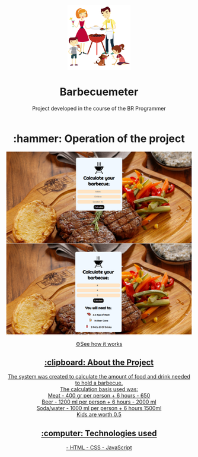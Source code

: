 <div align="center">
<img  width="170px" src="/family.png" alt="logomarca" >
</div>

<h1 align="center" font-size="20px">Barbecuemeter</h1>

<div align="center" >
   Project developed in the course of the BR Programmer
</div>
<br>

<h1 align="center" > :hammer: Operation of the project </h1>

<p align="center" >
<img  width="500px" src="/modelo.png" alt="modelo" >
</p>


<div align="center">
<a href="http://lorenagrazy.com.br/">⚙️See how it works</
<div/>  
  
<br>


<h2 align="center"> :clipboard: About the Project </h2>
  
   
<div align="center">
The system was created to calculate the amount of food and drink needed to hold a barbecue.
</br>
The calculation basis used was:
</br>
Meat - 400 gr per person + 6 hours - 650
<br>
Beer - 1200 ml per person + 6 hours - 2000 ml
<br>
Soda/water - 1000 ml per person + 6 hours 1500ml
<br>
Kids are worth 0.5
<br>
</div>

<h2 align="center"> :computer: Technologies used </h2>
<div align="center">
- HTML
- CSS
- JavaScript

</div>
